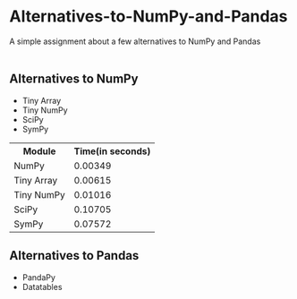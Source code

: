 # Alternatives-to-NumPy-and-Pandas
A simple assignment about a few alternatives to NumPy and Pandas
<br><br>
<h2>Alternatives to NumPy</h2>
<ul>
  <li>Tiny Array</li>
  <li>Tiny NumPy</li>
  <li>SciPy</li>
  <li>SymPy</li>
</ul>
<table>
  <tr>
    <th>Module</th>
    <th>Time(in seconds)</th>
  </tr>
  <tr>
    <td>NumPy</td>
    <td>0.00349</td>
  </tr>
  <tr>
    <td>Tiny Array</td>
    <td>0.00615</td>
  </tr>
  <tr>
    <td>Tiny NumPy</td>
    <td>0.01016</td>
  </tr>
<tr>
    <td>SciPy</td>
    <td>0.10705</td>
  </tr>
  <tr>
    <td>SymPy</td>
    <td>0.07572</td>
  </tr>
</table>
<h2>Alternatives to Pandas</h2>
<ul>
  <li>PandaPy</li>
  <li>Datatables</li>
</ul>

